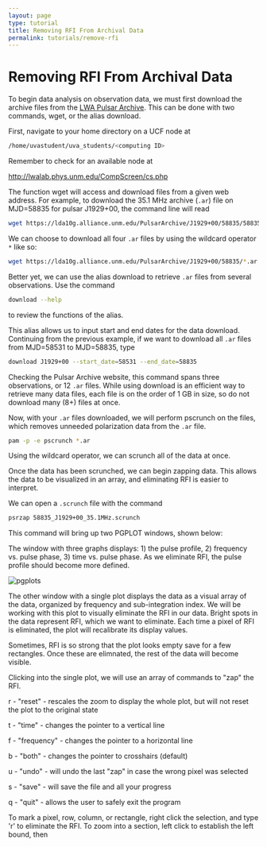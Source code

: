 ```yaml
---
layout: page
type: tutorial
title: Removing RFI From Archival Data
permalink: tutorials/remove-rfi
---
```


# Removing RFI From Archival Data

To begin data analysis on observation data, we must first download the archive files from the [LWA Pulsar Archive](https://lda10g.alliance.unm.edu/PulsarArchive/). This can be done with two commands, wget, or the alias download. 

First, navigate to your home directory on a UCF node at

```sh
/home/uvastudent/uva_students/<computing ID>
```

Remember to check for an available node at 

http://lwalab.phys.unm.edu/CompScreen/cs.php

The function wget will access and download files from a given web address. For example, to download the 35.1 MHz archive (``.ar``) file on MJD=58835 for pulsar J1929+00, the command line will read

```sh
wget https://lda10g.alliance.unm.edu/PulsarArchive/J1929+00/58835/58835_J1929+00_35.1MHz.ar
```

We can choose to download all four ``.ar`` files by using the wildcard operator ``*`` like so:

```sh
wget https://lda10g.alliance.unm.edu/PulsarArchive/J1929+00/58835/*.ar
```

Better yet, we can use the alias download to retrieve ``.ar`` files from several observations. Use the command

```sh
download --help
```

to review the functions of the alias. 

This alias allows us to input start and end dates for the data download. Continuing from the previous example, if we want to download all ``.ar`` files from MJD=58531 to MJD=58835, type

```sh
download J1929+00 --start_date=58531 --end_date=58835
```

Checking the Pulsar Archive website, this command spans three observations, or 12 ``.ar`` files. While using download is an efficient way to retrieve many data files, each file is on the order of 1 GB in size, so do not download many (8+) files at once. 

Now, with your ``.ar`` files downloaded, we will perform pscrunch on the files, which removes unneeded polarization data from the ``.ar`` file.

```sh
pam -p -e pscrunch *.ar
```

Using the wildcard operator, we can scrunch all of the data at once. 

Once the data has been scrunched, we can begin zapping data. This allows the data to be visualized in an array, and eliminating RFI is easier to interpret. 

We can open a ``.scrunch`` file with the command

```sh
psrzap 58835_J1929+00_35.1MHz.scrunch
```

This command will bring up two PGPLOT windows, shown below:

The window with three graphs displays: 1) the pulse profile, 2) frequency vs. pulse phase, 3) time vs. pulse phase. As we eliminate RFI, the pulse profile should become more defined. 

![pgplots](https://pulsar-observers.github.com/assets/img/pgplot1.PNG)


The other window with a single plot displays the data as a visual array of the data, organized by frequency and sub-integration index. We will be working with this plot to visually eliminate the RFI in our data. Bright spots in the data represent RFI, which we want to eliminate. Each time a pixel of RFI is eliminated, the plot will recalibrate its display values. 

Sometimes, RFI is so strong that the plot looks empty save for a few rectangles. Once these are elimnated, the rest of the data will become visible. 

Clicking into the single plot, we will use an array of commands to "zap" the RFI. 

r - "reset" - rescales the zoom to display the whole plot, but will not reset the plot to the original state

t - "time" - changes the pointer to a vertical line

f - "frequency" - changes the pointer to a horizontal line

b - "both" - changes the pointer to crosshairs (default)

u - "undo" - will undo the last "zap" in case the wrong pixel was selected

s - "save" - will save the file and all your progress

q - "quit" - allows the user to safely exit the program 

To mark a pixel, row, column, or rectangle, right click the selection, and type 'r' to eliminate the RFI. To zoom into a section, left click to establish the left bound, then 













